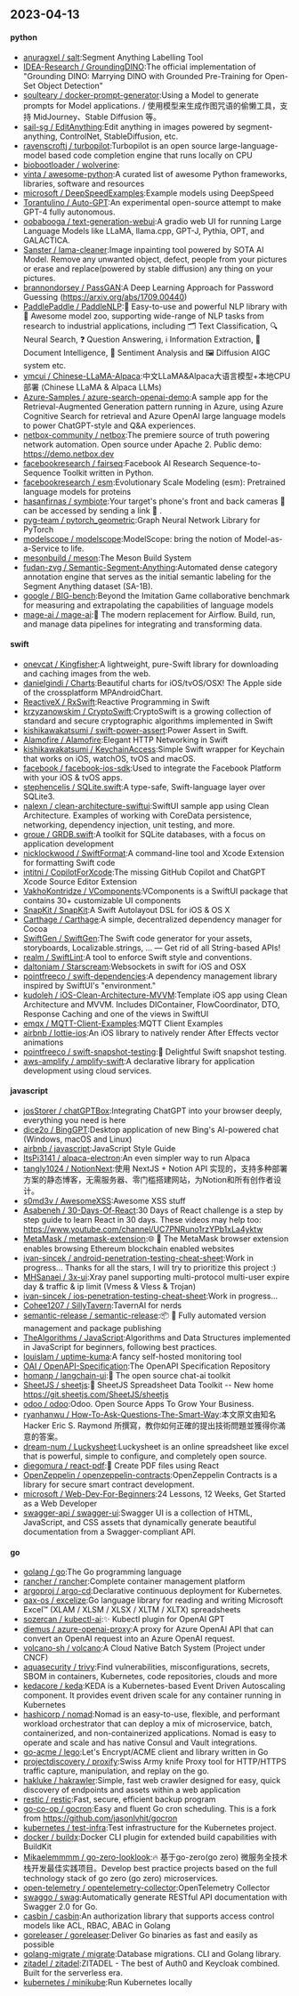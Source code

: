 ## 2023-04-13

#### python
* [anuragxel / salt](https://github.com/anuragxel/salt):Segment Anything Labelling Tool
* [IDEA-Research / GroundingDINO](https://github.com/IDEA-Research/GroundingDINO):The official implementation of "Grounding DINO: Marrying DINO with Grounded Pre-Training for Open-Set Object Detection"
* [soulteary / docker-prompt-generator](https://github.com/soulteary/docker-prompt-generator):Using a Model to generate prompts for Model applications. / 使用模型来生成作图咒语的偷懒工具，支持 MidJourney、Stable Diffusion 等。
* [sail-sg / EditAnything](https://github.com/sail-sg/EditAnything):Edit anything in images powered by segment-anything, ControlNet, StableDiffusion, etc.
* [ravenscroftj / turbopilot](https://github.com/ravenscroftj/turbopilot):Turbopilot is an open source large-language-model based code completion engine that runs locally on CPU
* [biobootloader / wolverine](https://github.com/biobootloader/wolverine):
* [vinta / awesome-python](https://github.com/vinta/awesome-python):A curated list of awesome Python frameworks, libraries, software and resources
* [microsoft / DeepSpeedExamples](https://github.com/microsoft/DeepSpeedExamples):Example models using DeepSpeed
* [Torantulino / Auto-GPT](https://github.com/Torantulino/Auto-GPT):An experimental open-source attempt to make GPT-4 fully autonomous.
* [oobabooga / text-generation-webui](https://github.com/oobabooga/text-generation-webui):A gradio web UI for running Large Language Models like LLaMA, llama.cpp, GPT-J, Pythia, OPT, and GALACTICA.
* [Sanster / lama-cleaner](https://github.com/Sanster/lama-cleaner):Image inpainting tool powered by SOTA AI Model. Remove any unwanted object, defect, people from your pictures or erase and replace(powered by stable diffusion) any thing on your pictures.
* [brannondorsey / PassGAN](https://github.com/brannondorsey/PassGAN):A Deep Learning Approach for Password Guessing (https://arxiv.org/abs/1709.00440)
* [PaddlePaddle / PaddleNLP](https://github.com/PaddlePaddle/PaddleNLP):👑
Easy-to-use and powerful NLP library with
🤗
Awesome model zoo, supporting wide-range of NLP tasks from research to industrial applications, including
🗂
Text Classification,
🔍
Neural Search,
❓
Question Answering,
ℹ️
Information Extraction,
📄
Document Intelligence,
💌
Sentiment Analysis and
🖼
Diffusion AIGC system etc.
* [ymcui / Chinese-LLaMA-Alpaca](https://github.com/ymcui/Chinese-LLaMA-Alpaca):中文LLaMA&Alpaca大语言模型+本地CPU部署 (Chinese LLaMA & Alpaca LLMs)
* [Azure-Samples / azure-search-openai-demo](https://github.com/Azure-Samples/azure-search-openai-demo):A sample app for the Retrieval-Augmented Generation pattern running in Azure, using Azure Cognitive Search for retrieval and Azure OpenAI large language models to power ChatGPT-style and Q&A experiences.
* [netbox-community / netbox](https://github.com/netbox-community/netbox):The premiere source of truth powering network automation. Open source under Apache 2. Public demo: https://demo.netbox.dev
* [facebookresearch / fairseq](https://github.com/facebookresearch/fairseq):Facebook AI Research Sequence-to-Sequence Toolkit written in Python.
* [facebookresearch / esm](https://github.com/facebookresearch/esm):Evolutionary Scale Modeling (esm): Pretrained language models for proteins
* [hasanfirnas / symbiote](https://github.com/hasanfirnas/symbiote):Your target's phone's front and back cameras
📸
can be accessed by sending a link
🔗
.
* [pyg-team / pytorch_geometric](https://github.com/pyg-team/pytorch_geometric):Graph Neural Network Library for PyTorch
* [modelscope / modelscope](https://github.com/modelscope/modelscope):ModelScope: bring the notion of Model-as-a-Service to life.
* [mesonbuild / meson](https://github.com/mesonbuild/meson):The Meson Build System
* [fudan-zvg / Semantic-Segment-Anything](https://github.com/fudan-zvg/Semantic-Segment-Anything):Automated dense category annotation engine that serves as the initial semantic labeling for the Segment Anything dataset (SA-1B).
* [google / BIG-bench](https://github.com/google/BIG-bench):Beyond the Imitation Game collaborative benchmark for measuring and extrapolating the capabilities of language models
* [mage-ai / mage-ai](https://github.com/mage-ai/mage-ai):🧙
The modern replacement for Airflow. Build, run, and manage data pipelines for integrating and transforming data.

#### swift
* [onevcat / Kingfisher](https://github.com/onevcat/Kingfisher):A lightweight, pure-Swift library for downloading and caching images from the web.
* [danielgindi / Charts](https://github.com/danielgindi/Charts):Beautiful charts for iOS/tvOS/OSX! The Apple side of the crossplatform MPAndroidChart.
* [ReactiveX / RxSwift](https://github.com/ReactiveX/RxSwift):Reactive Programming in Swift
* [krzyzanowskim / CryptoSwift](https://github.com/krzyzanowskim/CryptoSwift):CryptoSwift is a growing collection of standard and secure cryptographic algorithms implemented in Swift
* [kishikawakatsumi / swift-power-assert](https://github.com/kishikawakatsumi/swift-power-assert):Power Assert in Swift.
* [Alamofire / Alamofire](https://github.com/Alamofire/Alamofire):Elegant HTTP Networking in Swift
* [kishikawakatsumi / KeychainAccess](https://github.com/kishikawakatsumi/KeychainAccess):Simple Swift wrapper for Keychain that works on iOS, watchOS, tvOS and macOS.
* [facebook / facebook-ios-sdk](https://github.com/facebook/facebook-ios-sdk):Used to integrate the Facebook Platform with your iOS & tvOS apps.
* [stephencelis / SQLite.swift](https://github.com/stephencelis/SQLite.swift):A type-safe, Swift-language layer over SQLite3.
* [nalexn / clean-architecture-swiftui](https://github.com/nalexn/clean-architecture-swiftui):SwiftUI sample app using Clean Architecture. Examples of working with CoreData persistence, networking, dependency injection, unit testing, and more.
* [groue / GRDB.swift](https://github.com/groue/GRDB.swift):A toolkit for SQLite databases, with a focus on application development
* [nicklockwood / SwiftFormat](https://github.com/nicklockwood/SwiftFormat):A command-line tool and Xcode Extension for formatting Swift code
* [intitni / CopilotForXcode](https://github.com/intitni/CopilotForXcode):The missing GitHub Copilot and ChatGPT Xcode Source Editor Extension
* [VakhoKontridze / VComponents](https://github.com/VakhoKontridze/VComponents):VComponents is a SwiftUI package that contains 30+ customizable UI components
* [SnapKit / SnapKit](https://github.com/SnapKit/SnapKit):A Swift Autolayout DSL for iOS & OS X
* [Carthage / Carthage](https://github.com/Carthage/Carthage):A simple, decentralized dependency manager for Cocoa
* [SwiftGen / SwiftGen](https://github.com/SwiftGen/SwiftGen):The Swift code generator for your assets, storyboards, Localizable.strings, … — Get rid of all String-based APIs!
* [realm / SwiftLint](https://github.com/realm/SwiftLint):A tool to enforce Swift style and conventions.
* [daltoniam / Starscream](https://github.com/daltoniam/Starscream):Websockets in swift for iOS and OSX
* [pointfreeco / swift-dependencies](https://github.com/pointfreeco/swift-dependencies):A dependency management library inspired by SwiftUI's "environment."
* [kudoleh / iOS-Clean-Architecture-MVVM](https://github.com/kudoleh/iOS-Clean-Architecture-MVVM):Template iOS app using Clean Architecture and MVVM. Includes DIContainer, FlowCoordinator, DTO, Response Caching and one of the views in SwiftUI
* [emqx / MQTT-Client-Examples](https://github.com/emqx/MQTT-Client-Examples):MQTT Client Examples
* [airbnb / lottie-ios](https://github.com/airbnb/lottie-ios):An iOS library to natively render After Effects vector animations
* [pointfreeco / swift-snapshot-testing](https://github.com/pointfreeco/swift-snapshot-testing):📸
Delightful Swift snapshot testing.
* [aws-amplify / amplify-swift](https://github.com/aws-amplify/amplify-swift):A declarative library for application development using cloud services.

#### javascript
* [josStorer / chatGPTBox](https://github.com/josStorer/chatGPTBox):Integrating ChatGPT into your browser deeply, everything you need is here
* [dice2o / BingGPT](https://github.com/dice2o/BingGPT):Desktop application of new Bing's AI-powered chat (Windows, macOS and Linux)
* [airbnb / javascript](https://github.com/airbnb/javascript):JavaScript Style Guide
* [ItsPi3141 / alpaca-electron](https://github.com/ItsPi3141/alpaca-electron):An even simpler way to run Alpaca
* [tangly1024 / NotionNext](https://github.com/tangly1024/NotionNext):使用 NextJS + Notion API 实现的，支持多种部署方案的静态博客，无需服务器、零门槛搭建网站，为Notion和所有创作者设计。
* [s0md3v / AwesomeXSS](https://github.com/s0md3v/AwesomeXSS):Awesome XSS stuff
* [Asabeneh / 30-Days-Of-React](https://github.com/Asabeneh/30-Days-Of-React):30 Days of React challenge is a step by step guide to learn React in 30 days. These videos may help too: https://www.youtube.com/channel/UC7PNRuno1rzYPb1xLa4yktw
* [MetaMask / metamask-extension](https://github.com/MetaMask/metamask-extension):🌐
🔌
The MetaMask browser extension enables browsing Ethereum blockchain enabled websites
* [ivan-sincek / android-penetration-testing-cheat-sheet](https://github.com/ivan-sincek/android-penetration-testing-cheat-sheet):Work in progress... Thanks for all the stars, I will try to prioritize this project :)
* [MHSanaei / 3x-ui](https://github.com/MHSanaei/3x-ui):Xray panel supporting multi-protocol multi-user expire day & traffic & ip limit (Vmess & Vless & Trojan)
* [ivan-sincek / ios-penetration-testing-cheat-sheet](https://github.com/ivan-sincek/ios-penetration-testing-cheat-sheet):Work in progress...
* [Cohee1207 / SillyTavern](https://github.com/Cohee1207/SillyTavern):TavernAI for nerds
* [semantic-release / semantic-release](https://github.com/semantic-release/semantic-release):📦
🚀
Fully automated version management and package publishing
* [TheAlgorithms / JavaScript](https://github.com/TheAlgorithms/JavaScript):Algorithms and Data Structures implemented in JavaScript for beginners, following best practices.
* [louislam / uptime-kuma](https://github.com/louislam/uptime-kuma):A fancy self-hosted monitoring tool
* [OAI / OpenAPI-Specification](https://github.com/OAI/OpenAPI-Specification):The OpenAPI Specification Repository
* [homanp / langchain-ui](https://github.com/homanp/langchain-ui):🧬
The open source chat-ai toolkit
* [SheetJS / sheetjs](https://github.com/SheetJS/sheetjs):📗
SheetJS Spreadsheet Data Toolkit -- New home https://git.sheetjs.com/SheetJS/sheetjs
* [odoo / odoo](https://github.com/odoo/odoo):Odoo. Open Source Apps To Grow Your Business.
* [ryanhanwu / How-To-Ask-Questions-The-Smart-Way](https://github.com/ryanhanwu/How-To-Ask-Questions-The-Smart-Way):本文原文由知名 Hacker Eric S. Raymond 所撰寫，教你如何正確的提出技術問題並獲得你滿意的答案。
* [dream-num / Luckysheet](https://github.com/dream-num/Luckysheet):Luckysheet is an online spreadsheet like excel that is powerful, simple to configure, and completely open source.
* [diegomura / react-pdf](https://github.com/diegomura/react-pdf):📄
Create PDF files using React
* [OpenZeppelin / openzeppelin-contracts](https://github.com/OpenZeppelin/openzeppelin-contracts):OpenZeppelin Contracts is a library for secure smart contract development.
* [microsoft / Web-Dev-For-Beginners](https://github.com/microsoft/Web-Dev-For-Beginners):24 Lessons, 12 Weeks, Get Started as a Web Developer
* [swagger-api / swagger-ui](https://github.com/swagger-api/swagger-ui):Swagger UI is a collection of HTML, JavaScript, and CSS assets that dynamically generate beautiful documentation from a Swagger-compliant API.

#### go
* [golang / go](https://github.com/golang/go):The Go programming language
* [rancher / rancher](https://github.com/rancher/rancher):Complete container management platform
* [argoproj / argo-cd](https://github.com/argoproj/argo-cd):Declarative continuous deployment for Kubernetes.
* [qax-os / excelize](https://github.com/qax-os/excelize):Go language library for reading and writing Microsoft Excel™ (XLAM / XLSM / XLSX / XLTM / XLTX) spreadsheets
* [sozercan / kubectl-ai](https://github.com/sozercan/kubectl-ai):✨
Kubectl plugin for OpenAI GPT
* [diemus / azure-openai-proxy](https://github.com/diemus/azure-openai-proxy):A proxy for Azure OpenAI API that can convert an OpenAI request into an Azure OpenAI request.
* [volcano-sh / volcano](https://github.com/volcano-sh/volcano):A Cloud Native Batch System (Project under CNCF)
* [aquasecurity / trivy](https://github.com/aquasecurity/trivy):Find vulnerabilities, misconfigurations, secrets, SBOM in containers, Kubernetes, code repositories, clouds and more
* [kedacore / keda](https://github.com/kedacore/keda):KEDA is a Kubernetes-based Event Driven Autoscaling component. It provides event driven scale for any container running in Kubernetes
* [hashicorp / nomad](https://github.com/hashicorp/nomad):Nomad is an easy-to-use, flexible, and performant workload orchestrator that can deploy a mix of microservice, batch, containerized, and non-containerized applications. Nomad is easy to operate and scale and has native Consul and Vault integrations.
* [go-acme / lego](https://github.com/go-acme/lego):Let's Encrypt/ACME client and library written in Go
* [projectdiscovery / proxify](https://github.com/projectdiscovery/proxify):Swiss Army knife Proxy tool for HTTP/HTTPS traffic capture, manipulation, and replay on the go.
* [hakluke / hakrawler](https://github.com/hakluke/hakrawler):Simple, fast web crawler designed for easy, quick discovery of endpoints and assets within a web application
* [restic / restic](https://github.com/restic/restic):Fast, secure, efficient backup program
* [go-co-op / gocron](https://github.com/go-co-op/gocron):Easy and fluent Go cron scheduling. This is a fork from https://github.com/jasonlvhit/gocron
* [kubernetes / test-infra](https://github.com/kubernetes/test-infra):Test infrastructure for the Kubernetes project.
* [docker / buildx](https://github.com/docker/buildx):Docker CLI plugin for extended build capabilities with BuildKit
* [Mikaelemmmm / go-zero-looklook](https://github.com/Mikaelemmmm/go-zero-looklook):🔥
基于go-zero(go zero) 微服务全技术栈开发最佳实践项目。Develop best practice projects based on the full technology stack of go zero (go zero) microservices.
* [open-telemetry / opentelemetry-collector](https://github.com/open-telemetry/opentelemetry-collector):OpenTelemetry Collector
* [swaggo / swag](https://github.com/swaggo/swag):Automatically generate RESTful API documentation with Swagger 2.0 for Go.
* [casbin / casbin](https://github.com/casbin/casbin):An authorization library that supports access control models like ACL, RBAC, ABAC in Golang
* [goreleaser / goreleaser](https://github.com/goreleaser/goreleaser):Deliver Go binaries as fast and easily as possible
* [golang-migrate / migrate](https://github.com/golang-migrate/migrate):Database migrations. CLI and Golang library.
* [zitadel / zitadel](https://github.com/zitadel/zitadel):ZITADEL - The best of Auth0 and Keycloak combined. Built for the serverless era.
* [kubernetes / minikube](https://github.com/kubernetes/minikube):Run Kubernetes locally
